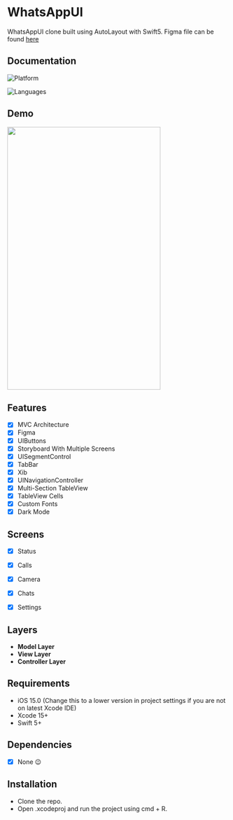 # WhatsAppUI


WhatsAppUI clone built using AutoLayout with Swift5. Figma file can be found [here](https://www.figma.com/community/file/874576344344319149)

## Documentation

![Platform](https://img.shields.io/badge/Platform-iOS-orange.svg)

![Languages](https://img.shields.io/badge/Language-Swift-orange.svg)


## Demo
<img src="https://media.giphy.com/media/v1.Y2lkPTc5MGI3NjExODc3ang1eDQ3ODBzMjFlOXl1ZmhqNjBjbnk0ZWo1ajYzYTFhc3BoMyZlcD12MV9pbnRlcm5hbF9naWZfYnlfaWQmY3Q9Zw/9eVsGCNCGCXISsQ5Bx/giphy.gif" width="350" height="600" />

## Features

- [x]  MVC Architecture
- [x]  Figma
- [x]  UIButtons
- [x]  Storyboard With Multiple Screens
- [x]  UISegmentControl
- [x]  TabBar
- [x]  Xib
- [x]  UINavigationController
- [x]  Multi-Section TableView 
- [x]  TableView Cells
- [x]  Custom Fonts
- [x]  Dark Mode

## Screens

- [x]  Status
- [x]  Calls
- [x]  Camera
- [x]  Chats
- [x]  Settings


## Layers
* **Model Layer**
* **View Layer**
* **Controller Layer**

## Requirements

- iOS 15.0 (Change this to a lower version in project settings if you are not on latest Xcode IDE)
- Xcode 15+
- Swift 5+

## Dependencies
- [x] None 😉

## Installation

- Clone the repo.
- Open .xcodeproj and run the project using cmd + R.

